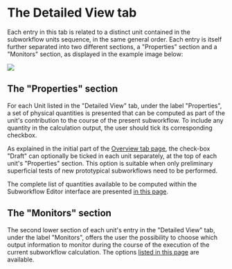 # The Detailed View tab

Each entry in this tab is related to a distinct unit contained in the subworkflow units sequence, in the same general order. Each entry is itself further separated into two different sections, a "Properties" section and a "Monitors" section, as displayed in the example image below:

<img src="/images/workflow-designer/detailed-view-tab.png"/>


## The "Properties" section

For each Unit listed in the "Detailed View" tab, under the label "Properties", a set of physical quantities is presented that can be computed as part of the unit's contribution to the course of the present subworkflow. To include any quantity in the calculation output, the user should tick its corresponding checkbox. 

As explained in the initial part of the [Overview tab page](overview.md), the check-box "Draft" can optionally be ticked in each unit separately, at the top of each unit's "Properties" section. This option is suitable when only preliminary superficial tests of new prototypical subworkflows need to be performed. 

The complete list of quantities available to be computed within the Subworkflow Editor interface are presented [in this page](../../properties/overview.md).

## The "Monitors" section

The second lower section of each unit's entry in the "Detailed View" tab, under the label "Monitors", offers the user the possibility to choose which output information to monitor during the course of the execution of the current subworkflow calculation. The options [listed in this page](../../properties/overview.md) are available.
 
